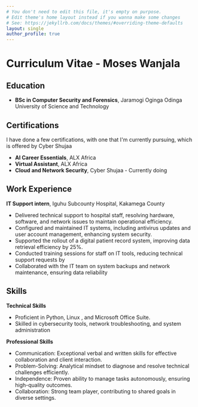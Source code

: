 ```yaml
---
# You don't need to edit this file, it's empty on purpose.
# Edit theme's home layout instead if you wanna make some changes
# See: https://jekyllrb.com/docs/themes/#overriding-theme-defaults
layout: single
author_profile: true
---
```


# Curriculum Vitae - Moses Wanjala

## Education

- **BSc in Computer Security and Forensics**, Jaramogi Oginga Odinga University of Science and Technology


## Certifications

I have done a few certifications, with one that I'm currently pursuing, which is offered by Cyber Shujaa

 - **AI Career Essentials**, ALX Africa
 - **Virtual Assistant**, ALX Africa
 - **Cloud and Network Security**, Cyber Shujaa - Currently doing

## Work Experience
**IT Support intern**, Iguhu Subcounty Hospital, Kakamega County
- Delivered technical support to hospital staff, resolving hardware, software, and network issues to maintain operational efficiency.
- Configured and maintained IT systems, including antivirus updates and user account management, enhancing system security.
- Supported the rollout of a digital patient record system, improving data retrieval efficiency by 25%.
- Conducted training sessions for staff on IT tools, reducing technical support requests by
- Collaborated with the IT team on system backups and network maintenance, ensuring data reliability

## Skills
**Technical Skills**
 - Proficient in Python, Linux , and Microsoft Office Suite.
 - Skilled in cybersecurity tools, network troubleshooting, and system administration

**Professional Skills**
 - Communication: Exceptional verbal and written skills for effective collaboration and client interaction.
 - Problem-Solving: Analytical mindset to diagnose and resolve technical challenges efficiently.
 - Independence: Proven ability to manage tasks autonomously, ensuring high-quality outcomes.
 - Collaboration: Strong team player, contributing to shared goals in diverse settings.
